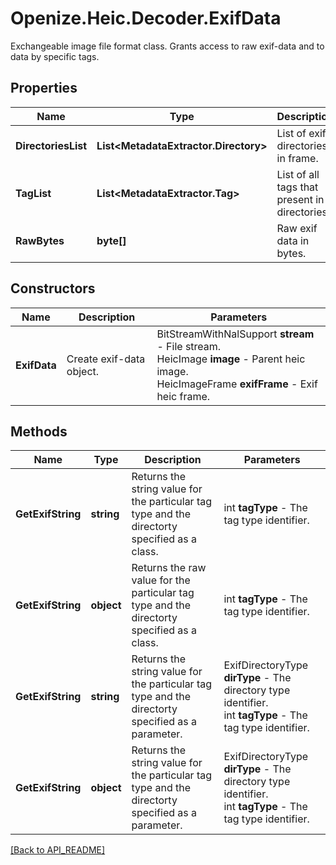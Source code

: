 # Openize.Heic.Decoder.ExifData

Exchangeable image file format class.
Grants access to raw exif-data and to data by specific tags.

## Properties

Name | Type | Description | Notes
------------ | ------------- | ------------- | -------------
**DirectoriesList** | **List<MetadataExtractor.Directory>** | List of exif directories in frame. | 
**TagList** | **List<MetadataExtractor.Tag>** | List of all tags that present in directories. | 
**RawBytes** | **byte[]** | Raw exif data in bytes. | 

## Constructors

Name | Description | Parameters
------------ | ------------- | -------------
**ExifData** | Create exif-data object. | BitStreamWithNalSupport <b>stream</b> - File stream.<br />HeicImage <b>image</b> - Parent heic image.<br />HeicImageFrame <b>exifFrame</b> - Exif heic frame.

## Methods

Name | Type | Description | Parameters
------------ | ------------- | ------------- | -------------
**GetExifString<T>** | **string** | Returns the string value for the particular tag type and the directorty specified as a class. | int <b>tagType</b> - The tag type identifier. | 
**GetExifString<T>** | **object** | Returns the raw value for the particular tag type and the directorty specified as a class. | int <b>tagType</b> - The tag type identifier. | 
**GetExifString** | **string** | Returns the string value for the particular tag type and the directorty specified as a parameter. | ExifDirectoryType <b>dirType</b> - The directory type identifier.<br />int <b>tagType</b> - The tag type identifier. | 
**GetExifString** | **object** | Returns the string value for the particular tag type and the directorty specified as a parameter. | ExifDirectoryType <b>dirType</b> - The directory type identifier.<br />int <b>tagType</b> - The tag type identifier. | 

[[Back to API_README]](API_README.md)